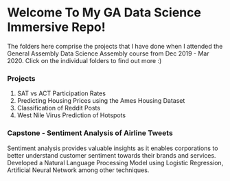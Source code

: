 # Welcome To My GA Data Science Immersive Repo!

The folders here comprise the projects that I have done when I attended the General Assembly Data Science Assembly course from Dec 2019 - Mar 2020. Click on the individual folders to find out more :)

### Projects

1. SAT vs ACT Participation Rates 
2. Predicting Housing Prices using the Ames Housing Dataset 
3. Classification of Reddit Posts
4. West Nile Virus Prediction of Hotspots

### Capstone - Sentiment Analysis of Airline Tweets

Sentiment analysis provides valuable insights as it enables corporations to better understand customer sentiment towards their brands and services. Developed a Natural Language Processing Model using Logistic Regression, Artificial Neural Network among other techniques. 